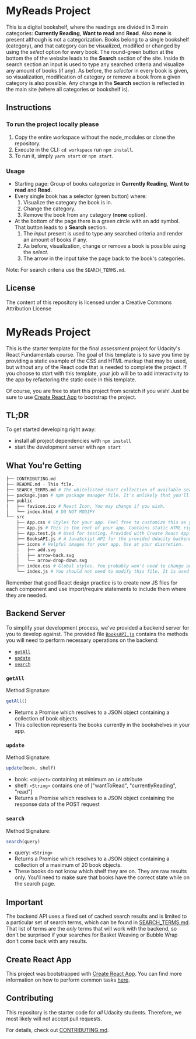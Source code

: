 # MyReads Project

This is a digital bookshelf, where the readings are divided in 3 main categories: **Currently Reading**,  **Want to read** and  **Read**. Also **none** is present although is not a categorization. 
Books belong to a single bookshelf (category), and that category can be visualized, modified or changed by using the _select_ option for every book. The round-green button at the bottom the of the website leads to the **Search** section of the site. Inside th search section an input is used to type any searched criteria and visualize any amount of books (if any). As before, the _selector_ in every book is given, so visualization, modification of category or remove a book from a given category is also possible. Any change in the **Search** section is reflected in the main site (where all categories or bookshelf is). 

## Instructions

### To run the project locally please

1. Copy the entire workspace without the node_modules or clone the repository.
2. Execute in the CLI: `cd workspace` run `npm install`.
3. To run it, simply `yarn start` or `npm start`.

### Usage

* Starting page: Group of books categorize in **Currently Reading**,  **Want to read** and  **Read**. 
* Every single book has a selector (green button) where:
  1. Visualize the category the book is in.
  2. Change the category.
  3. Remove the book from any category (**none** option).
* At the bottom of the page there is a green circle with an add symbol. That button leads to a **Search** section. 
  1. The _input_ present is used to type any searched criteria and render an amount of books if any. 
  2. As before, visualization, change or remove a book is possible using the _select_.
  3. The arrow in the input take the page back to the book's categories. 

Note: For search criteria use the `SEARCH_TERMS.md`.

## License
The content of this repository is licensed under a Creative Commons Attribution License




# MyReads Project

This is the starter template for the final assessment project for Udacity's React Fundamentals course. The goal of this template is to save you time by providing a static example of the CSS and HTML markup that may be used, but without any of the React code that is needed to complete the project. If you choose to start with this template, your job will be to add interactivity to the app by refactoring the static code in this template.

Of course, you are free to start this project from scratch if you wish! Just be sure to use [Create React App](https://github.com/facebookincubator/create-react-app) to bootstrap the project.

## TL;DR

To get started developing right away:

* install all project dependencies with `npm install`
* start the development server with `npm start`

## What You're Getting
```bash
├── CONTRIBUTING.md
├── README.md - This file.
├── SEARCH_TERMS.md # The whitelisted short collection of available search terms for you to use with your app.
├── package.json # npm package manager file. It's unlikely that you'll need to modify this.
├── public
│   ├── favicon.ico # React Icon, You may change if you wish.
│   └── index.html # DO NOT MODIFY
└── src
    ├── App.css # Styles for your app. Feel free to customize this as you desire.
    ├── App.js # This is the root of your app. Contains static HTML right now.
    ├── App.test.js # Used for testing. Provided with Create React App. Testing is encouraged, but not required.
    ├── BooksAPI.js # A JavaScript API for the provided Udacity backend. Instructions for the methods are below.
    ├── icons # Helpful images for your app. Use at your discretion.
    │   ├── add.svg
    │   ├── arrow-back.svg
    │   └── arrow-drop-down.svg
    ├── index.css # Global styles. You probably won't need to change anything here.
    └── index.js # You should not need to modify this file. It is used for DOM rendering only.
```

Remember that good React design practice is to create new JS files for each component and use import/require statements to include them where they are needed.

## Backend Server

To simplify your development process, we've provided a backend server for you to develop against. The provided file [`BooksAPI.js`](src/BooksAPI.js) contains the methods you will need to perform necessary operations on the backend:

* [`getAll`](#getall)
* [`update`](#update)
* [`search`](#search)

### `getAll`

Method Signature:

```js
getAll()
```

* Returns a Promise which resolves to a JSON object containing a collection of book objects.
* This collection represents the books currently in the bookshelves in your app.

### `update`

Method Signature:

```js
update(book, shelf)
```

* book: `<Object>` containing at minimum an `id` attribute
* shelf: `<String>` contains one of ["wantToRead", "currentlyReading", "read"]  
* Returns a Promise which resolves to a JSON object containing the response data of the POST request

### `search`

Method Signature:

```js
search(query)
```

* query: `<String>`
* Returns a Promise which resolves to a JSON object containing a collection of a maximum of 20 book objects.
* These books do not know which shelf they are on. They are raw results only. You'll need to make sure that books have the correct state while on the search page.

## Important
The backend API uses a fixed set of cached search results and is limited to a particular set of search terms, which can be found in [SEARCH_TERMS.md](SEARCH_TERMS.md). That list of terms are the _only_ terms that will work with the backend, so don't be surprised if your searches for Basket Weaving or Bubble Wrap don't come back with any results.

## Create React App

This project was bootstrapped with [Create React App](https://github.com/facebookincubator/create-react-app). You can find more information on how to perform common tasks [here](https://github.com/facebookincubator/create-react-app/blob/master/packages/react-scripts/template/README.md).

## Contributing

This repository is the starter code for _all_ Udacity students. Therefore, we most likely will not accept pull requests.

For details, check out [CONTRIBUTING.md](CONTRIBUTING.md).
